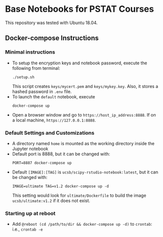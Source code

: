 # Base Notebooks for PSTAT Courses

This repository was tested with Ubuntu 18.04.

## Docker-compose Instructions

### Minimal instructions 

- To setup the encryption keys and notebook password, execute the following from terminal:
    ```
    ./setup.sh
    ```
    This script creates `keys/mycert.pem` and `keys/mykey.key`. Also, it stores a hashed password in `.env` file.
- To launch the `default` notebook, execute
    ```
    docker-compose up
    ```
- Open a browser window and go to `https://host_ip_address:8888`. If on a local machine, `https://127.0.0.1:8888`.

### Default Settings and Customizations

- A directory named `home` is mounted as the working directory inside the Jupyter notebook
- Default port is 8888, but it can be changed with:
    ```
    PORT=8887 docker-compose up
    ```
- Default `[IMAGE]:[TAG]` is `ucsb/scipy-rstudio-notebook:latest`, but it can be changed with:
    ```
    IMAGE=ultimate TAG=v1.2 docker-compose up -d
    ```
    This setting would look for `ultimate/Dockerfile` to build the image `ucsb/ultimate:v1.2` if it does not exist.

### Starting up at reboot

- Add `@reboot (cd /path/to/dir && docker-compose up -d)` to `crontab`: i.e., `crontab -e`
